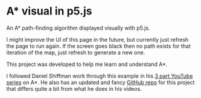 # A* visual in p5.js
An A* path-finding algorithm displayed visually with p5.js.

I might improve the UI of this page in the future, but currently just refresh the page to run again. If the screen goes black then no path exists for that iteration of the map, just refresh to generate a new one.

This project was developed to help me learn and understand A*.

I followed Daniel Shiffman work through this example in his [3 part YouTube series](https://www.youtube.com/watch?v=aKYlikFAV4k&t=1762s) on A*. He also has an updated and fancy [GitHub repo](https://github.com/CodingTrain/AStar) for this project that differs quite a bit from what he does in his videos.
